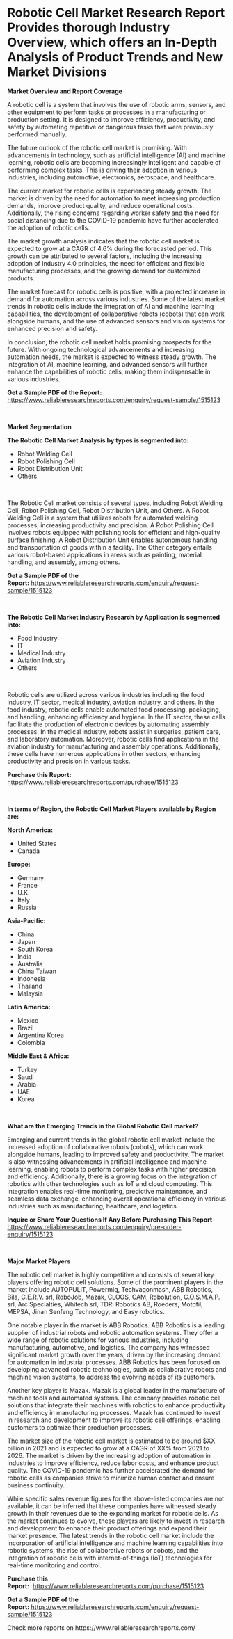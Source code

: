 <p><h1>Robotic Cell Market Research Report Provides thorough Industry Overview, which offers an In-Depth Analysis of Product Trends and New Market Divisions</h1></p><p><strong>Market Overview and Report Coverage</strong></p>
<p><p>A robotic cell is a system that involves the use of robotic arms, sensors, and other equipment to perform tasks or processes in a manufacturing or production setting. It is designed to improve efficiency, productivity, and safety by automating repetitive or dangerous tasks that were previously performed manually. </p><p>The future outlook of the robotic cell market is promising. With advancements in technology, such as artificial intelligence (AI) and machine learning, robotic cells are becoming increasingly intelligent and capable of performing complex tasks. This is driving their adoption in various industries, including automotive, electronics, aerospace, and healthcare.</p><p>The current market for robotic cells is experiencing steady growth. The market is driven by the need for automation to meet increasing production demands, improve product quality, and reduce operational costs. Additionally, the rising concerns regarding worker safety and the need for social distancing due to the COVID-19 pandemic have further accelerated the adoption of robotic cells.</p><p>The market growth analysis indicates that the robotic cell market is expected to grow at a CAGR of 4.6% during the forecasted period. This growth can be attributed to several factors, including the increasing adoption of Industry 4.0 principles, the need for efficient and flexible manufacturing processes, and the growing demand for customized products.</p><p>The market forecast for robotic cells is positive, with a projected increase in demand for automation across various industries. Some of the latest market trends in robotic cells include the integration of AI and machine learning capabilities, the development of collaborative robots (cobots) that can work alongside humans, and the use of advanced sensors and vision systems for enhanced precision and safety.</p><p>In conclusion, the robotic cell market holds promising prospects for the future. With ongoing technological advancements and increasing automation needs, the market is expected to witness steady growth. The integration of AI, machine learning, and advanced sensors will further enhance the capabilities of robotic cells, making them indispensable in various industries.</p></p>
<p><strong>Get a Sample PDF of the Report:</strong> <a href="https://www.reliableresearchreports.com/enquiry/request-sample/1515123">https://www.reliableresearchreports.com/enquiry/request-sample/1515123</a></p>
<p>&nbsp;</p>
<p><strong>Market Segmentation</strong></p>
<p><strong>The Robotic Cell Market Analysis by types is segmented into:</strong></p>
<p><ul><li>Robot Welding Cell</li><li>Robot Polishing Cell</li><li>Robot Distribution Unit</li><li>Others</li></ul></p>
<p>&nbsp;</p>
<p><p>The Robotic Cell market consists of several types, including Robot Welding Cell, Robot Polishing Cell, Robot Distribution Unit, and Others. A Robot Welding Cell is a system that utilizes robots for automated welding processes, increasing productivity and precision. A Robot Polishing Cell involves robots equipped with polishing tools for efficient and high-quality surface finishing. A Robot Distribution Unit enables autonomous handling and transportation of goods within a facility. The Other category entails various robot-based applications in areas such as painting, material handling, and assembly, among others.</p></p>
<p><strong>Get a Sample PDF of the Report:</strong>&nbsp;<a href="https://www.reliableresearchreports.com/enquiry/request-sample/1515123">https://www.reliableresearchreports.com/enquiry/request-sample/1515123</a></p>
<p>&nbsp;</p>
<p><strong>The Robotic Cell Market Industry Research by Application is segmented into:</strong></p>
<p><ul><li>Food Industry</li><li>IT</li><li>Medical Industry</li><li>Aviation Industry</li><li>Others</li></ul></p>
<p>&nbsp;</p>
<p><p>Robotic cells are utilized across various industries including the food industry, IT sector, medical industry, aviation industry, and others. In the food industry, robotic cells enable automated food processing, packaging, and handling, enhancing efficiency and hygiene. In the IT sector, these cells facilitate the production of electronic devices by automating assembly processes. In the medical industry, robots assist in surgeries, patient care, and laboratory automation. Moreover, robotic cells find applications in the aviation industry for manufacturing and assembly operations. Additionally, these cells have numerous applications in other sectors, enhancing productivity and precision in various tasks.</p></p>
<p><strong>Purchase this Report:</strong>&nbsp; <a href="https://www.reliableresearchreports.com/purchase/1515123">https://www.reliableresearchreports.com/purchase/1515123</a></p>
<p>&nbsp;</p>
<p><strong>In terms of Region, the Robotic Cell Market Players available by Region are:</strong></p>
<p>
    <p> <strong> North America: </strong>
        <ul>
            <li>United States</li>
            <li>Canada</li>
        </ul>
        </p> 
    <p> <strong> Europe: </strong>
        <ul>
            <li>Germany</li>
            <li>France</li>
            <li>U.K.</li>
            <li>Italy</li>
            <li>Russia</li>
        </ul>
        </p> 
    <p> <strong> Asia-Pacific: </strong>
        <ul>
            <li>China</li>
            <li>Japan</li>
            <li>South Korea</li>
            <li>India</li>
            <li>Australia</li>
            <li>China Taiwan</li>
            <li>Indonesia</li>
            <li>Thailand</li>
            <li>Malaysia</li>
        </ul>
        </p> 
    <p> <strong> Latin America: </strong>
        <ul>
            <li>Mexico</li>
            <li>Brazil</li>
            <li>Argentina Korea</li>
            <li>Colombia</li>
        </ul>
        </p> 
    <p> <strong> Middle East & Africa: </strong>
        <ul>
            <li>Turkey</li>
            <li>Saudi</li>
            <li>Arabia</li>
            <li>UAE</li>
            <li>Korea</li>
        </ul>
    </p>
    </p>
<p>&nbsp;</p>
<p><strong>What are the Emerging Trends in the Global Robotic Cell market?</strong></p>
<p><p>Emerging and current trends in the global robotic cell market include the increased adoption of collaborative robots (cobots), which can work alongside humans, leading to improved safety and productivity. The market is also witnessing advancements in artificial intelligence and machine learning, enabling robots to perform complex tasks with higher precision and efficiency. Additionally, there is a growing focus on the integration of robotics with other technologies such as IoT and cloud computing. This integration enables real-time monitoring, predictive maintenance, and seamless data exchange, enhancing overall operational efficiency in various industries such as manufacturing, healthcare, and logistics.</p></p>
<p><strong>Inquire or Share Your Questions If Any Before Purchasing This Report</strong>- <a href="https://www.reliableresearchreports.com/enquiry/pre-order-enquiry/1515123">https://www.reliableresearchreports.com/enquiry/pre-order-enquiry/1515123</a></p>
<p>&nbsp;</p>
<p><strong>Major Market Players</strong></p>
<p><p>The robotic cell market is highly competitive and consists of several key players offering robotic cell solutions. Some of the prominent players in the market include AUTOPULIT, Powermig, Techvagonmash, ABB Robotics, Bila, C.E.R.V. srl, RoboJob, Mazak, CLOOS, CAM, Robolution, C.O.S.M.A.P. srl, Arc Specialties, Whitech srl, TDRi Robotics AB, Roeders, Motofil, MEPSA, Jinan Senfeng Technology, and Easy robotics. </p><p>One notable player in the market is ABB Robotics. ABB Robotics is a leading supplier of industrial robots and robotic automation systems. They offer a wide range of robotic solutions for various industries, including manufacturing, automotive, and logistics. The company has witnessed significant market growth over the years, driven by the increasing demand for automation in industrial processes. ABB Robotics has been focused on developing advanced robotic technologies, such as collaborative robots and machine vision systems, to address the evolving needs of its customers. </p><p>Another key player is Mazak. Mazak is a global leader in the manufacture of machine tools and automated systems. The company provides robotic cell solutions that integrate their machines with robotics to enhance productivity and efficiency in manufacturing processes. Mazak has continued to invest in research and development to improve its robotic cell offerings, enabling customers to optimize their production processes. </p><p>The market size of the robotic cell market is estimated to be around $XX billion in 2021 and is expected to grow at a CAGR of XX% from 2021 to 2026. The market is driven by the increasing adoption of automation in industries to improve efficiency, reduce labor costs, and enhance product quality. The COVID-19 pandemic has further accelerated the demand for robotic cells as companies strive to minimize human contact and ensure business continuity. </p><p>While specific sales revenue figures for the above-listed companies are not available, it can be inferred that these companies have witnessed steady growth in their revenues due to the expanding market for robotic cells. As the market continues to evolve, these players are likely to invest in research and development to enhance their product offerings and expand their market presence. The latest trends in the robotic cell market include the incorporation of artificial intelligence and machine learning capabilities into robotic systems, the rise of collaborative robots or cobots, and the integration of robotic cells with internet-of-things (IoT) technologies for real-time monitoring and control.</p></p>
<p><strong>Purchase this Report:</strong>&nbsp;&nbsp;<a href="https://www.reliableresearchreports.com/purchase/1515123">https://www.reliableresearchreports.com/purchase/1515123</a></p>
<p></p>
<p><strong>Get a Sample PDF of the Report:</strong>&nbsp;<a href="https://www.reliableresearchreports.com/enquiry/request-sample/1515123">https://www.reliableresearchreports.com/enquiry/request-sample/1515123</a></p>
<p>Check more reports on https://www.reliableresearchreports.com/</p>